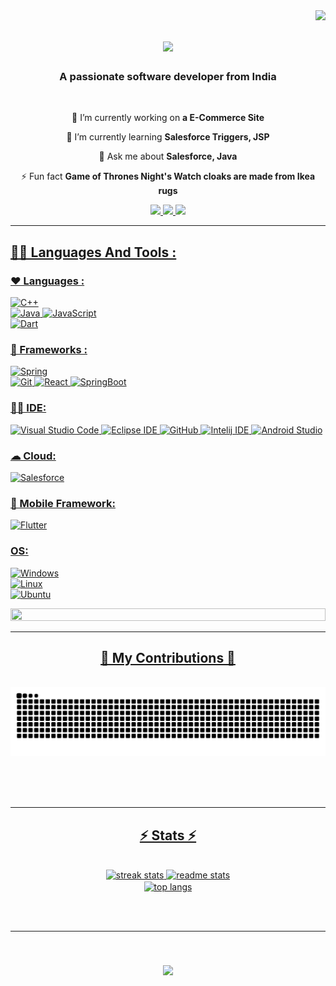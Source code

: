 <img align="right" src="https://visitor-badge.laobi.icu/badge?page_id=AryanSaxena19.AryanSaxena-19" />

<h1 align="center">
    <img src="https://readme-typing-svg.herokuapp.com/?font=Righteous&size=35&center=true&vCenter=true&width=500&height=70&duration=4000&lines=Hi+There!+👋;+I'm+Aryan+Saxena!;" />
</h1>

<h3 align="center">A passionate software developer from India</h3>

<br/>

<div align="center">
 
 🔭 I’m currently working on **a E-Commerce Site**
 
 🌱 I’m currently learning **Salesforce Triggers, JSP**

💬 Ask me about **Salesforce, Java**

⚡ Fun fact **Game of Thrones Night's Watch cloaks are made from Ikea rugs**

 </div>
 
<div align="center"> 
  <a href="mailto:aryansaxena224@gmail.com">
    <img src="https://img.shields.io/badge/Gmail-333333?style=for-the-badge&logo=gmail&logoColor=red" />
  </a>
  <a href="https://www.linkedin.com/in/aryan-saxena-aaa19uchiha/" target="_blank">
    <img src="https://img.shields.io/badge/LinkedIn-0077B5?style=for-the-badge&logo=linkedin&logoColor=white" target="_blank" />
  </a>
    <a href="https://www.instagram.com/_aryyyyann_/">
        <img src="https://img.shields.io/badge/Instagram-%23E4405F.svg?style=for-the-badge&logo=Instagram&logoColor=white" />
</div>

 <hr/>

 
 ## 👩‍💻 Languages And Tools :

### ♥ Languages :
![C++](https://img.shields.io/badge/C%2B%2B-00599C?style=for-the-badge&logo=c%2B%2B&logoColor=white)\
![Java](https://img.shields.io/badge/Java-ED8B00?style=for-the-badge&logo=java&logoColor=white)
![JavaScript](https://img.shields.io/badge/JavaScript-F7DF1E?&style=for-the-badge&logo=javascript&logoColor=white)\
![Dart](https://img.shields.io/badge/Dart-0175C2?style=for-the-badge&logo=dart&logoColor=white)

### 🚀 Frameworks :
![Spring](https://img.shields.io/badge/Spring-6DB33F?style=for-the-badge&logo=spring&logoColor=white)\
![Git](https://img.shields.io/badge/Git-F05032?style=for-the-badge&logo=git&logoColor=white)
![React](https://img.shields.io/badge/React-61DAFB?&style=for-the-badge&logo=react&logoColor=white)
![SpringBoot](https://img.shields.io/badge/Spring_Boot-F2F4F9?style=for-the-badge&logo=spring-boot)

### 👩‍💻 IDE:
![Visual Studio Code](https://img.shields.io/badge/Visual_Studio_Code-007ACC?&style=for-the-badge&logo=visualstudiocode&logoColor=white)
![Eclipse IDE](https://img.shields.io/badge/Eclipse_IDE-2C2255?&style=for-the-badge&logo=eclipseide&logoColor=white)
![GitHub](https://img.shields.io/badge/GitHub-181717?&style=for-the-badge&logo=github&logoColor=white)
![Intelij IDE](https://img.shields.io/badge/IntelliJ_IDEA-000000.svg?style=for-the-badge&logo=intellij-idea&logoColor=white)
![Android Studio](https://img.shields.io/badge/Android_Studio-3DDC84?style=for-the-badge&logo=android-studio&logoColor=white)

### ☁ Cloud:
![Salesforce](https://img.shields.io/badge/Salesforce-00A1E0?style=for-the-badge&logo=Salesforce&logoColor=white)

### 📱 Mobile Framework:
![Flutter](https://img.shields.io/badge/Flutter-02569B?style=for-the-badge&logo=flutter&logoColor=white)

### OS:
![Windows](https://img.shields.io/badge/Windows-0078D6?style=for-the-badge&logo=windows&logoColor=white)\
![Linux](https://img.shields.io/badge/Linux-FCC624?style=for-the-badge&logo=linux&logoColor=black)\
![Ubuntu](https://img.shields.io/badge/Ubuntu-E95420?style=for-the-badge&logo=ubuntu&logoColor=white)

<img src="https://i.imgur.com/dBaSKWF.gif" height="20" width="100%">

<hr/>

<div align="center">
  <h2>🐍 My Contributions 🐍</h2>
  <br>
  <img alt="snake eating my contributions" src="https://raw.githubusercontent.com/AryanSaxena-19/AryanSaxena-19/output/github-contribution-grid-snake.svg" />
  
  <br/><br/><br/>
</div>

<hr/>

<h2 align="center">⚡ Stats ⚡</h2>
<br>
<div align=center>
 <img width=390 src="https://github-readme-streak-stats-salesp07.vercel.app/?user=AryanSaxena-19&count_private=true&theme=react&border_radius=10" alt="streak stats"/>
  <img width=390 src="https://github-readme-stats-salesp07.vercel.app/api?username=AryanSaxena-19&count_private=true&show_icons=true&theme=react&rank_icon=github&border_radius=10" alt="readme stats" />
  <br/>
  <img width=325 align="center" src="https://github-readme-stats-salesp07.vercel.app/api/top-langs/?username=AryanSaxena-19&langs_count=8&layout=compact&theme=react&border_radius=10&size_weight=0.5&count_weight=0.5&exclude_repo=github-readme-stats" alt="top langs" />
</div>

<br/><br/>

<hr/>

<br/>

<h3 align="center">
    <img src="https://readme-typing-svg.herokuapp.com/?font=Righteous&size=35&center=true&vCenter=true&width=500&height=70&duration=4000&lines=Thanks+for+visiting!+✌;+Dm+me+on+Linkedin!;I'm+always+ready+contribute+☺;+DM+me+on+Instagram">

    
</h3>


<br/>
